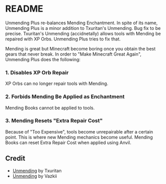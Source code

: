 # README

Unmending Plus re-balances Mending Enchantment. In spite of its name, Unmending Plus is a minor addition to Txuritan's Unmending. Bug fix to be precise. Txuritan's Unmending (accidnetally) allows tools with Mending be repaired with XP Orbs. Unmending Plus tries to fix that.

Mending is great but Minecraft become boring once you obtain the best gears that never break. In order to "Make Minecraft Great Again", Unmending Plus does the following: 

### 1. Disables XP Orb Repair

XP Orbs can no longer repair tools with Mending.

### 2. Forbids Mending Be Applied as Enchantment

Mending Books cannot be applied to tools.

### 3. Mending Resets "Extra Repair Cost"

Because of "Too Expensive", tools become unrepairable after a certain point. This is where new Mending mechanics become useful. Mending Books can reset Extra Repair Cost when applied using Anvil.

## Credit

- [Unmending](https://modrinth.com/mod/unmending) by Txuritan
- [Unmending](https://www.curseforge.com/minecraft/mc-mods/unmending) by Vazkii